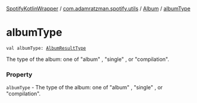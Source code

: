 [SpotifyKotlinWrapper](../../index.md) / [com.adamratzman.spotify.utils](../index.md) / [Album](index.md) / [albumType](./album-type.md)

# albumType

`val albumType: `[`AlbumResultType`](../-album-result-type/index.md)

The type of the album: one of "album" , "single" , or "compilation".

### Property

`albumType` - The type of the album: one of "album" , "single" , or "compilation".